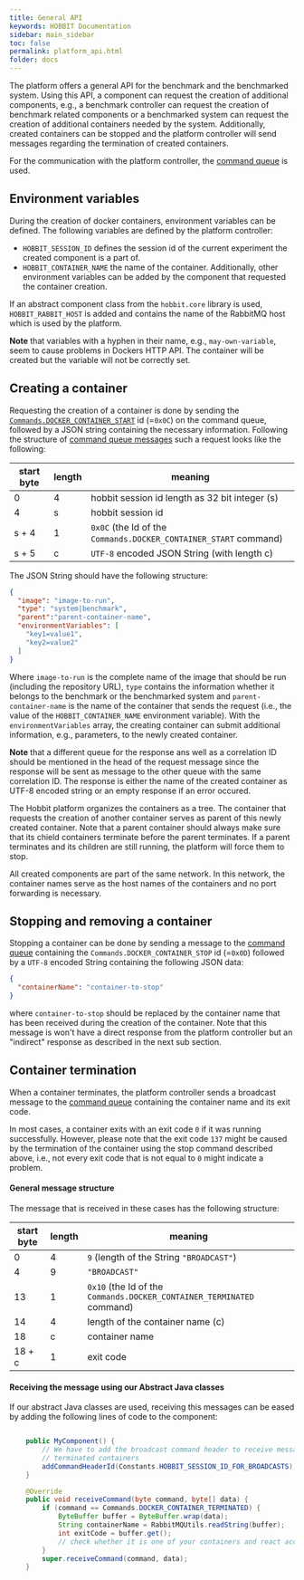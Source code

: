 ```yaml
---
title: General API
keywords: HOBBIT Documentation
sidebar: main_sidebar
toc: false
permalink: platform_api.html
folder: docs
---
```


The platform offers a general API for the benchmark and the benchmarked system. Using this API, a component can request the creation of additional components, e.g., a benchmark controller can request the creation of benchmark related components or a benchmarked system can request the creation of additional containers needed by the system. Additionally, created containers can be stopped and the platform controller will send messages regarding the termination of created containers.

For the communication with the platform controller, the [command queue](https://hobbit-project.github.io/command_queue.html) is used.

## Environment variables

During the creation of docker containers, environment variables can be defined. The following variables are defined by the platform controller:
* `HOBBIT_SESSION_ID` defines the session id of the current experiment the created component is a part of.
* `HOBBIT_CONTAINER_NAME` the name of the container.
Additionally, other environment variables can be added by the component that requested the container creation.
 
If an abstract component class from the `hobbit.core` library is used, `HOBBIT_RABBIT_HOST` is added and contains the name of the RabbitMQ host which is used by the platform.

**Note** that variables with a hyphen in their name, e.g., `may-own-variable`, seem to cause problems in Dockers HTTP API. The container will be created but the variable will not be correctly set.

## Creating a container

Requesting the creation of a container is done by sending the [`Commands.DOCKER_CONTAINER_START`](https://hobbit-project.github.io/command_queue.html#predefined-command-ids) id (=`0x0C`) on the command queue, followed by a JSON string containing the necessary information. Following the structure of [command queue messages](https://hobbit-project.github.io/command_queue.html#structure-of-a-message) such a request looks like the following:

| start byte | length | meaning |
|---|---|---|
| 0 | 4 | hobbit session id length as 32 bit integer (s) |
| 4 | s | hobbit session id |
| s + 4 | 1 | `0x0C` (the Id of the `Commands.DOCKER_CONTAINER_START` command) |
| s + 5 | c | `UTF-8` encoded JSON String (with length c) |

The JSON String should have the following structure:
```json
{
  "image": "image-to-run",
  "type": "system|benchmark",
  "parent":"parent-container-name",
  "environmentVariables": [
    "key1=value1",
    "key2=value2"
  ]
}
```
Where `image-to-run` is the complete name of the image that should be run (including the repository URL), `type` contains the information whether it belongs to the benchmark or the benchmarked system and `parent-container-name` is the name of the container that sends the request (i.e., the value of the `HOBBIT_CONTAINER_NAME` environment variable). With the `environmentVariables` array, the creating container can submit additional information, e.g., parameters, to the newly created container.

**Note** that a different queue for the response ans well as a correlation ID should be mentioned in the head of the request message since the response will be sent as message to the other queue with the same correlation ID. The response is either the name of the created container as UTF-8 encoded string or an empty response if an error occured.

The Hobbit platform organizes the containers as a tree. The container that requests the creation of another container serves as parent of this newly created container. Note that a parent container should always make sure that its chield containers terminate before the parent terminates. If a parent terminates and its children are still running, the platform will force them to stop.

All created components are part of the same network. In this network, the container names serve as the host names of the containers and no port forwarding is necessary.

## Stopping and removing a container

Stopping a container can be done by sending a message to the [command queue](command-queue) containing the `Commands.DOCKER_CONTAINER_STOP` id (=`0x0D`) followed by a `UTF-8` encoded String containing the following JSON data:
```json
{
  "containerName": "container-to-stop"
}
```
where `container-to-stop` should be replaced by the container name that has been received during the creation of the container. Note that this message is won't have a direct response from the platform controller but an "indirect" response as described in the next sub section.

## Container termination

When a container terminates, the platform controller sends a broadcast message to the [command queue](command-queue) containing the container name and its exit code.

In most cases, a container exits with an exit code `0` if it was running successfully. However, please note that the exit code `137` might be caused by the termination of the container using the stop command described above, i.e., not every exit code that is not equal to `0` might indicate a problem.

#### General message structure

The message that is received in these cases has the following structure:

| start byte | length | meaning |
|---|---|---|
| 0 | 4 | `9` (length of the String `"BROADCAST"`) |
| 4 | 9 | `"BROADCAST"` |
| 13 | 1 | `0x10` (the Id of the `Commands.DOCKER_CONTAINER_TERMINATED` command) |
| 14 | 4 | length of the container name (c) |
| 18 | c | container name |
| 18 + c | 1 | exit code |

#### Receiving the message using our Abstract Java classes

If our abstract Java classes are used, receiving this messages can be eased by adding the following lines of code to the component:
```java

    public MyComponent() {
        // We have to add the broadcast command header to receive messages about
        // terminated containers
        addCommandHeaderId(Constants.HOBBIT_SESSION_ID_FOR_BROADCASTS);
    }

    @Override
    public void receiveCommand(byte command, byte[] data) {
        if (command == Commands.DOCKER_CONTAINER_TERMINATED) {
            ByteBuffer buffer = ByteBuffer.wrap(data);
            String containerName = RabbitMQUtils.readString(buffer);
            int exitCode = buffer.get();
            // check whether it is one of your containers and react accordingly
        }
        super.receiveCommand(command, data);
    }
```

